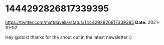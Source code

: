 # 1444292826817339395
https://twitter.com/mattdavella/status/1444292826817339395
**Date:** 2021-10-02

Hey @doist thanks for the shout out in the latest newsletter :)
